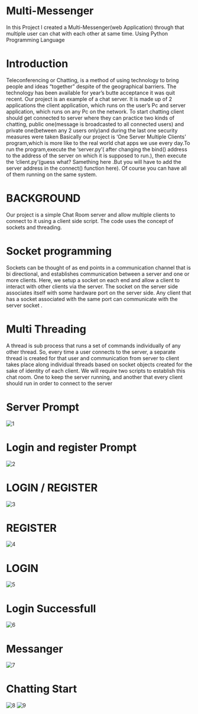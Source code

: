# Multi-Messenger
In this Project I created a Multi-Messenger(web Application) through that multiple user can chat with each other at same time. Using Python Programming Language 

# Introduction
Teleconferencing or Chatting, is a method of using technology to bring
people and ideas “together” despite of the geographical barriers. The
technology has been available for year’s butte acceptance it was quit
recent. Our project is an example of a chat server. It is made up of 2
applications the client application, which runs on the user’s Pc and
server application, which runs on any Pc on the network. To start
chatting client should get connected to server where they can practice
two kinds of chatting, public one(message is broadcasted to all
connected users) and private one(between any 2 users only)and during
the last one security measures were taken
Basically our project is ‘One Server Multiple Clients’ program,which is
more like to the real world chat apps we use every day.To run the program,execute the ‘server.py’( after changing the bind()
address to the address of the server on which it is supposed to run.),
then execute the ‘client.py’(guess what? Samething here .But you will
have to add the server address in the connect() function here).
Of course you can have all of them running on the same system. 

# BACKGROUND
Our project is a simple Chat Room server and allow multiple clients to
connect to it using a client side script. The code uses the concept of
sockets and threading.
# Socket programming
Sockets can be thought of as end points in a communication channel
that is bi directional, and establishes communication between a server
and one or more clients. Here, we setup a socket on each end and allow
a client to interact with other clients via the server. The socket on the
server side associates itself with some hardware port on the server side.
Any client that has a socket associated with the same port can
communicate with the server socket .
# Multi Threading
A thread is sub process that runs a set of commands individually of any
other thread. So, every time a user connects to the server, a separate
thread is created for that user and communication from server to client
takes place along individual threads based on socket objects created for
the sake of identity of each client.
We will require two scripts to establish this chat room. One to keep the
server running, and another that every client should run in order to
connect to the server 


# Server Prompt

![1](https://user-images.githubusercontent.com/50981076/70706867-d50da900-1cfc-11ea-982a-b453b1d86ee0.png)

# Login and register Prompt

![2](https://user-images.githubusercontent.com/50981076/70706869-d5a63f80-1cfc-11ea-8ac1-988c211e7eb2.png)

# LOGIN / REGISTER

![3](https://user-images.githubusercontent.com/50981076/70706870-d5a63f80-1cfc-11ea-8b98-3ab770bb99f5.png)

# REGISTER

![4](https://user-images.githubusercontent.com/50981076/70706871-d5a63f80-1cfc-11ea-9dae-dc5097208419.png)

# LOGIN

![5](https://user-images.githubusercontent.com/50981076/70706872-d63ed600-1cfc-11ea-8895-c3068e1a7634.png)

# Login Successfull

![6](https://user-images.githubusercontent.com/50981076/70706873-d63ed600-1cfc-11ea-9f2d-894fc94ba6bd.png)

# Messanger

![7](https://user-images.githubusercontent.com/50981076/70706874-d6d76c80-1cfc-11ea-86c5-0c8ee3f25b1d.png)

# Chatting Start 
![8](https://user-images.githubusercontent.com/50981076/70706875-d6d76c80-1cfc-11ea-9d29-951a1c45d283.png)
![9](https://user-images.githubusercontent.com/50981076/70706876-d6d76c80-1cfc-11ea-85ea-828e1b0541b4.png)
